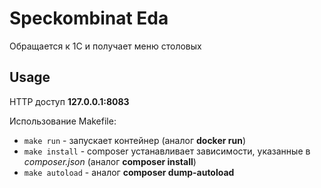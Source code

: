 # Speckombinat Eda

Обращается к 1С и получает меню столовых

## Usage

HTTP доступ **127.0.0.1:8083**

Использование Makefile:
- `make run` - запускает контейнер (аналог **docker run**)
- `make install` - composer устанавливает зависимости, указанные в _composer.json_ (аналог **composer install**)
- `make autoload` - аналог **composer dump-autoload**
